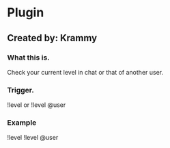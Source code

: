 # Plugin

## Created by: Krammy

### What this is.
Check your current level in chat or that of another user.

### Trigger.
!level
or
!level @user

### Example
!level
!level @user

